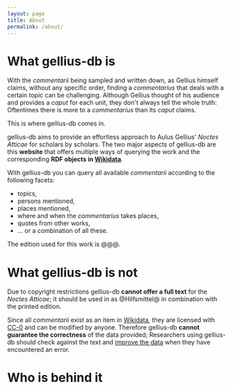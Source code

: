 ```yaml
---
layout: page
title: About
permalink: /about/
---
```

# What gellius-db is

With the _commentarii_ being sampled and written down, as Gellius himself claims, without any specific order, finding a _commentarius_ that deals with a certain topic can be challenging. Although Gellius thought of his audience and provides a _caput_ for each unit, they don't always tell the whole truth: Oftentimes there is more to a _commentarius_ than its _caput_ claims.

This is where gellius-db comes in.

gellius-db aims to provide an effortless approach to Aulus Gellius' _Noctes Atticae_ for scholars by scholars. The two major aspects of gellius-db are this **website** that offers multiple ways of querying the work and the corresponding **RDF objects in [Wikidata](www.wikidata.org)**.

With gellius-db you can query all available _commentarii_ according to the following facets:

- topics,
- persons mentioned,
- places mentioned,
- where and when the _commentarius_ takes places,
- quotes from other works,
- ... or a combination of all these.

The edition used for this work is @@@.

# What gellius-db is not

Due to copyright restrictions gellius-db **cannot offer a full text** for the _Noctes Atticae_; it should be used in as @Hilfsmittel@ in combination with the printed edition.

Since all _commentarii_ exist as an item in [Wikidata](www.wikidata.org), they are licensed with [CC-0](@@) and can be modified by anyone. Therefore gellius-db **cannot guarantee the correctness** of the data provided; Researchers using gellius-db should check against the text and [improve the data](../contribute/) when they have encountered an error.


# Who is behind it
